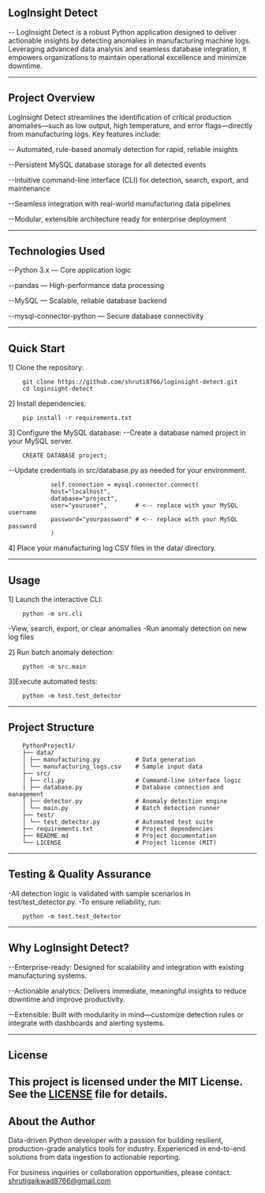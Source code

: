 ## LogInsight Detect
-- LogInsight Detect is a robust Python application designed to deliver actionable insights by detecting anomalies in manufacturing machine logs. Leveraging advanced data analysis and seamless database integration, it empowers organizations to maintain operational excellence and minimize downtime.

---

## Project Overview

LogInsight Detect streamlines the identification of critical production anomalies—such as low output, high temperature, and error flags—directly from manufacturing logs.
Key features include:

-- Automated, rule-based anomaly detection for rapid, reliable insights

--Persistent MySQL database storage for all detected events

--Intuitive command-line interface (CLI) for detection, search, export, and maintenance

--Seamless integration with real-world manufacturing data pipelines

--Modular, extensible architecture ready for enterprise deployment

---

## Technologies Used
--Python 3.x — Core application logic

--pandas — High-performance data processing

--MySQL — Scalable, reliable database backend

--mysql-connector-python — Secure database connectivity

---


## Quick Start
1] Clone the repository:

        git clone https://github.com/shruti8766/loginsight-detect.git
        cd loginsight-detect

2] Install dependencies:

        pip install -r requirements.txt

3] Configure the MySQL database:
  --Create a database named project in your MySQL server. 
  
        CREATE DATABASE project;

  --Update credentials in src/database.py as needed for your environment.
  
                self.connection = mysql.connector.connect(
                host="localhost",
                database="project",
                user="youruser",        # <-- replace with your MySQL username
                password="yourpassword" # <-- replace with your MySQL password
                )
4] Place your manufacturing log CSV files in the data/ directory.


---


## Usage
1] Launch the interactive CLI:

        python -m src.cli
  -View, search, export, or clear anomalies
  -Run anomaly detection on new log files

2] Run batch anomaly detection:

        python -m src.main

3]Execute automated tests:

        python -m test.test_detector


---

## Project Structure
        PythonProject1/
        ├── data/
        │ ├── manufacturing.py          # Data generation 
        │ └── manufacturing_logs.csv    # Sample input data
        ├── src/
        │ ├── cli.py                    # Command-line interface logic
        │ ├── database.py               # Database connection and management
        │ ├── detector.py               # Anomaly detection engine
        │ └── main.py                   # Batch detection runner
        ├── test/
        │ └── test_detector.py          # Automated test suite
        ├── requirements.txt            # Project dependencies
        ├── README.md                   # Project documentation
        └── LICENSE                     # Project license (MIT)


---

## Testing & Quality Assurance
-All detection logic is validated with sample scenarios in test/test_detector.py.
-To ensure reliability, run:

        python -m test.test_detector


---

## Why LogInsight Detect?
--Enterprise-ready: Designed for scalability and integration with existing manufacturing systems.

--Actionable analytics: Delivers immediate, meaningful insights to reduce downtime and improve productivity.

--Extensible: Built with modularity in mind—customize detection rules or integrate with dashboards and alerting systems.


---


## License
This project is licensed under the MIT License.  
See the [LICENSE](LICENSE) file for details.
---


## About the Author
Data-driven Python developer with a passion for building resilient, production-grade analytics tools for industry. Experienced in end-to-end solutions from data ingestion to actionable reporting.

For business inquiries or collaboration opportunities, please contact: shrutigaikwad8766@gmail.com
